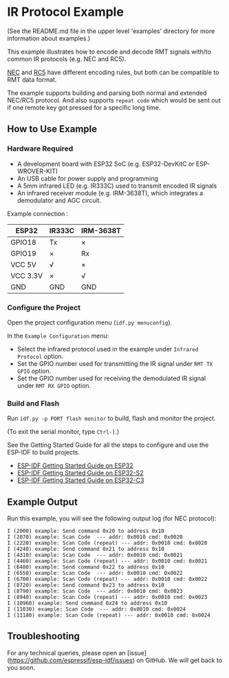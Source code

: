# IR Protocol Example

(See the README.md file in the upper level 'examples' directory for more information about examples.)

This example illustrates how to encode and decode RMT signals with/to common IR protocols (e.g. NEC and RC5).

[NEC](https://www.sbprojects.net/knowledge/ir/nec.php) and [RC5](https://www.sbprojects.net/knowledge/ir/rc5.php) have different encoding rules, but both can be compatible to RMT data format.

The example supports building and parsing both normal and extended NEC/RC5 protocol. And also supports `repeat code` which would be sent out if one remote key got pressed for a specific long time.

## How to Use Example

### Hardware Required

* A development board with ESP32 SoC (e.g. ESP32-DevKitC or ESP-WROVER-KIT)
* An USB cable for power supply and programming
* A 5mm infrared LED (e.g. IR333C) used to transmit encoded IR signals
* An infrared receiver module (e.g. IRM-3638T), which integrates a demodulator and AGC circuit.

Example connection :

| ESP32    | IR333C | IRM-3638T |
| -------- | ------ | --------- |
| GPIO18   | Tx     | ×         |
| GPIO19   | ×      | Rx        |
| VCC 5V   | √      | ×         |
| VCC 3.3V | ×      | √         |
| GND      | GND    | GND       |


### Configure the Project

Open the project configuration menu (`idf.py menuconfig`). 

In the `Example Configuration` menu:

* Select the infrared protocol used in the example under `Infrared Protocol` option.
* Set the GPIO number used for transmitting the IR signal under `RMT TX GPIO` option.
* Set the GPIO number used for receiving the demodulated IR signal under `RMT RX GPIO` option.

### Build and Flash

Run `idf.py -p PORT flash monitor` to build, flash and monitor the project.

(To exit the serial monitor, type ``Ctrl-]``.)

See the Getting Started Guide for all the steps to configure and use the ESP-IDF to build projects.

* [ESP-IDF Getting Started Guide on ESP32](https://docs.espressif.com/projects/esp-idf/en/latest/esp32/get-started/index.html)
* [ESP-IDF Getting Started Guide on ESP32-S2](https://docs.espressif.com/projects/esp-idf/en/latest/esp32s2/get-started/index.html)
* [ESP-IDF Getting Started Guide on ESP32-C3](https://docs.espressif.com/projects/esp-idf/en/latest/esp32c3/get-started/index.html)

## Example Output

Run this example, you will see the following output log (for NEC protocol):
```
I (2000) example: Send command 0x20 to address 0x10
I (2070) example: Scan Code  --- addr: 0x0010 cmd: 0x0020
I (2220) example: Scan Code (repeat) --- addr: 0x0010 cmd: 0x0020
I (4240) example: Send command 0x21 to address 0x10
I (4310) example: Scan Code  --- addr: 0x0010 cmd: 0x0021
I (4460) example: Scan Code (repeat) --- addr: 0x0010 cmd: 0x0021
I (6480) example: Send command 0x22 to address 0x10
I (6550) example: Scan Code  --- addr: 0x0010 cmd: 0x0022
I (6700) example: Scan Code (repeat) --- addr: 0x0010 cmd: 0x0022
I (8720) example: Send command 0x23 to address 0x10
I (8790) example: Scan Code  --- addr: 0x0010 cmd: 0x0023
I (8940) example: Scan Code (repeat) --- addr: 0x0010 cmd: 0x0023
I (10960) example: Send command 0x24 to address 0x10
I (11030) example: Scan Code  --- addr: 0x0010 cmd: 0x0024
I (11180) example: Scan Code (repeat) --- addr: 0x0010 cmd: 0x0024
```

## Troubleshooting

For any technical queries, please open an [issue] (https://github.com/espressif/esp-idf/issues) on GitHub. We will get back to you soon.
